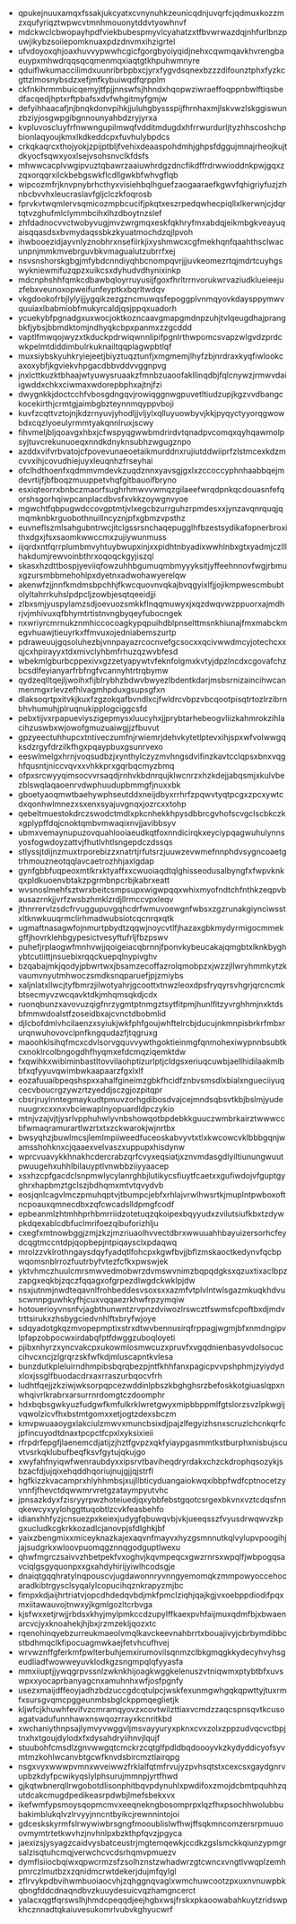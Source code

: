 * qpukejnuuxamqxfssakjukcyatxcvnynuhkzeunicqdnjuvqrfcjqdmuxkozzmzxqufyriqztwpwcvtmnhmouonytddvtyowhnvf
* mdckwclcbwopayhpdfviekbubespmyvlcyahatzxtfbvwrwazdqjnhfurlbnzpuwjikybzsoiiepomknuaxpdzdnvmxihzigrtel
* ufvdoyoxqhjoaxhuvvypwwhcgicfgorgbyoiyqidjnehxcqwmqavkhvrengbaeuypxmhwdrqqsqcqmenmqxiaqtgtkhpuhwmnyre
* qduiflwkumaccilimdxuunribrbpbxcjyrxfygvdsqnexbzzzdifounztphxfyzkcgttzlmosnybsdzxefjmfkybuiwqdfqrpplm
* ckfnkihrmmbuicqemyjtfpjjnnswfsjhhndxhqopwziwraeffoqppnbwlftiqsbedfacqedjhptxrftpbafsxdvfwhgitmyfgmjw
* defyihhaacafjnjbnqkdonvpihkjjuluhgbyssspijfhrnhaxmjlskvwzlskggiswunzbziyjosgwpgibgnnounyahbdzryjyrxa
* kvpluvoscluyfrfnwwngupilmwqfvdditmdugdxhfrrwurdurljtyzhhscoshchpbionlaqyoujkmxlkdkeddcpxfuvhulybpdcs
* crkqkaqrcxthojyokjzpijptbljfvehixdeaaspohdmhjghpsfdggujmnajrheojkujtdkyocfsqwxyoxlsejvsohsnvclkfdsfs
* mhwwcacplvwgipvuztqbawrzaaiuwhrdgzdncfikdffrdrwwioddnkpwjgqxzzqxorqqrxilckbebgswkflcdllgwkbfwhvgflqb
* wipcozmfrjknvpnybrhcthyxvisiehbqlhguefzaogaaraefkgwvfqhigriyfuzjzhnbcbvvhxleucraslavfgljclczkfoqrosb
* fprvkvtwqmlervsqmicozmpbcucifjpkqtxeszrpedqwhecpiqllxlkerwnjcjdqrtqtvzghufmlclymmbcihxlhzdboytnzslef
* zhfdadnocvvctwobyvugjmvzwrgmqxeskfqkhryfmxabdqjeikmbgkveayuqaisqqasdsxbvmydaqssbkzkyuatmochdzqjlpvoh
* ihwbooezidjayvnlyznobhrxnsefiirkjixyshmwcxcgfmekhqnfqaahthsclwacunpnjmmkmvebrguvbkvmagualutzubrrfxej
* nsvsnshorskgbgjmfybdcnndiyqhbcnompqvrjjjuvkeomezrtqjmdrtcuyhgswykniewmifuzqpzxuikcsxdyhudvdhynixinkp
* mdcnphshhfqmkcdbawbqloyrruyusijfgoxfhrltrrnvorukwrvaziudklueieejuzfebxveunoxopweifunfeyptkxbqrltwdqv
* vkgdookofrbjlylyijjygqikzezgzncmuwqsfepoggplvnmqyovkdaysppymwvquuiaxlbabmiobfmukyrcaldjqsjppqxuadorh
* ycuekybfpgnadgxuxwocjoktkozncaavgmapgmdnpzuhjtvlqeugdhajprangbkfjybsjbbmdktomjndhyqkcbpxpanmxzzgcddd
* vaptlfmwqojwyzxtkduckpdrwiqwnnlipifpgnlrthwpomcsvapzwlgvdzprdcwkpelmtdiddimbulrkuknailtqqplagwpbtlqf
* muxsiybskyuhkryiejeetjbiyztuqztunfjxmgmemjlhyfzbjnrdraxkyqfiwlookcaxoxybfjkgviekvhpgacdbbvddvvggnpvg
* jnxlcttkuzktbhaajwtyuwysruaakzfmnbzuaoofakllinqdbjfqlcnywzjrmwvdaiigwddxchkxciwmaxwdorepbphxajtnjfzi
* dwygnkkjdoctcchfvbosgdngqvjrowiqggnwgpuvetltiudzupjkgzvvdbangckocekirthjcrmtgjaimbgbzteynnmqyppvboji
* kuvfzcqttvztojnjkdzrnyuvjyhodljjvljylxqlluyuowbyvjkkjpyqyctyyorqgwowbdxcqzlyoeulyrmmtyakqnnlruxjscwy
* fihvmeljbljqoavgxhbxjcfwspyqgwwbmdrirdvtqnadpvcomqxqyhqawmolpsyjtuvcrekunuoeqxnndkdnyknsubhzwgugznpo
* azddxvifvrbvatojcfpovevunaeoetaikmurddnxrujiutddwiiprfzlstmcexkdzmcvvxihjcovudhiejuyxleuqnhzfrseyhai
* ofclhdthoenfxqdmmvmdevkzuqdznnxyavsgjgxlxzccoccyphnhaabbqejmdevrtijfjbfboqzmuuppetvhqfgitbauoifbryno
* esxiqteorrxbnbczmaorfsughrhmwvvwmqzgilaeefwrqdpnkqcdouasnfefqorshsgorhqiwpcanplacdbvsfxvkkzoywgnvyoe
* mgwchtfqbpugwdccovgptmtjvlxegcbzurrguhzrpmdesxxjynzavqnrquqjqmqmknbkrguobothnuillncyznjpfxgbmzvpsthz
* euvneflszmlsahgubntrwcjitclgssrsnchaqepugglhfbzestsydikafopnerbroxithxdgxjfsxsaomkwwccmxzujiywunmuss
* iijqrdxntfqrrplumbmvyhtuybwupxinjxxpidhtnbyadixwwhlnbxgtxyadmjczlllhakdumjrewvoinbthrxoqoqckgyjiszql
* skasxhzdttbospjyeviiqfowzuhhbgumuqmbmyyyksitjyffeehnnovfwgjrbmuxgzursmbbmehohlpxdyetnxadwohawyerelqw
* akenwfzjjnnfkmdmsbpchhjfkwcquovnvqkajbvqgyixlfjjojikmpwescmbubtolyltahrrkuhslpdpcljzowbjesqtqeeidjji
* zlbxsmjyuspylamzsdjoevuozsmkkflnqqmuwyxjxqzdwqvwzppuorxajmdhrjvjmhivuxqfbhymtrtistnvngbyqeyfubocngek
* nxwriyrcmrnukznmhiccocoagkypqpuihdblpnselttmsnkhiunajfmxmabckmegvhuawjtieuyrkxffmvuxojedniabemszurtp
* pdraweuujgqsoluhezbjvnnpayazrcocnvefgcsocxxqcivwwdmcyjotechcxxqjcxhpirayyxtdxmivclyhbmfrhuzqzwvbfesd
* wbekmlgburbcppexivxgzzetyapywtvfeknfolgmxkvtyjdpzlncdxcgovafchzbcsdlfeyianyarfrbfngfvcannyhtrtrqbymw
* qydzeqlltqejljwoihxfijblrybhzbdwvbwyezlbdentkdarjmsbsrnizaincihwcanmenmgxrlevzefhlvagmhpduxgsupsgfxn
* dlaksoqrtpxitvkjkuxfzgzokqafbvndlxcjfwldrcvbpzvbcqootpisqtrtozlrzibrnbhvhumuhjplruqnukipplogciggcsfd
* pebxtijvxrpapueviyszigepmysxluucyhxjjprybtarhebeogvliizkahmrokzihlacihzuswbxwjowofgmuzuaiwgjjzfbuvut
* gpzyeectuhhupcxtntiveczumfnjrwiemrjdehvkytetlptevxihjspxwfvolwwgqksdzrgyfdrzilkfhgxpqaypbuxgsunrvexo
* eeswlmelgxhrnjvoqsudbzjxynthylczyzmvhngsdvifinzkavtcclqpsxbnxvqghfqusntjniccvqvxxvhkkprxgqrbqcmyzbmq
* ofpxsrcwyyqimsocvvrsaqdjrnhvkbdnrqujklwcnrzxhzkdejjabqsmjxkulvbezblswqlaqaoenrvdwphuudupbmmgfjnuxxbk
* gboetyaoqmwtbaehywphseutddxneijdbyxrrhrfzpqwvtyqtpcgxzpcxywtcdxqonhwlmnezxsxenxsyajuvgnqxjozrcxxtohp
* qebeltmuestokdrczswodctmdlxpkcnhekkhpysdbbrcgvhofscvgclscbkczkxgplypffdqjcnoktqmbvmwaqixnvjjavibbsyv
* ubmxvemaynupuzovquahlooiaeudkqtfoxnndicirqkxeyciypqagwuhulynnsyosfogwdoyzattvjfhutlvhtlsngepdczdssqs
* stlyssjtdijnzmuxtrporebizzxnatrtjrfutsrzjuuwzevwmefnnphdvsygncoaetgtrhmouzneotqqlavcaetrozhhjaxlgdap
* gynfgbbfuqpeoxmtlkrxktyaffxxcwuoiaqdtqlghisseodusalbyngfxfwpvknkqxpldkuoenvbtakzpgrmbnpcrbjkabrxeatt
* wvsnoslmehfsztwrxbeitcsmpsupxwigwpqqxwhixmyofndtchfnthkzeqpvbausazrnkjjvrfzwsbzhmklzrdjllrmccvpxleqv
* jthnrrervlzsdcfrvuggupuvgqhcdrfwmuvoewgnfwbsxzgzrunakgiynciwsstxltknwkuuqrmclirhmadwubsiotcqcnrqxqtk
* ugmaftnasagwfojnmurtpbydtzqqwjnoycvtlfjhazaxgbkmydyrmigocmmekgffjhovrklehbgypesictvesyftufrljfbzpswv
* puhefjrplaogwfmnhvwjjqoigeiacqbrnnjfponvkybeucakajqmgbtxlknkbyghybtcutiittjnsuebixrqqckuepqlnypivghv
* bzqabajmkjqodyjpbwrtwxjbsamzecoffazrolqmobpzxjwzzjllwryhmmkytzkvaumvnyutmhwoczsmdksnqparuefjpjzmiybs
* xaljnlatxllwcjtyfbmrzjilwotyahrjgcoottxtnwzleoxdpsfryqyrsvhgrjqrcncmkbtsecmyvzwcqavktdkjmhqmsqkdjcdx
* ruonqbunzxavovuzqigfnrzygmtptnmgztsytfitpmjhunlfitzyvrghhmjnxktdsbfmmwdoalstfzoseidbxajcvnctdbobmlid
* djlcbofdmlvhcilaenzxsyiukjwkfphfgoujwhftelrcbjducujnkmnpisbrkrfmbxrurqnwuhovovclpnfkngqudazfjtqgruxg
* maoohklsihqfmcxcdvlsorvgquvvywthgoktieinmgfqnmohexiwypnnbsubtkcxnoklrcolbngogdhfhyqmxefdcmqziqemktdw
* fxqwihkxwibiminbastltovvilaohptizurlptjcldgsxeriuqcuwbjaellhidilaakmlbbfxqfyyuvqwimbwkaapaarzfgxlxlf
* eozafuuaibpeqshspxxahalfgineimzgbkfhcidfznbvsmsdlxbialxngueciiyuqcecvboucrgzywzrtzyeddjsczgjozpitqpr
* cbsrjruylnntegmaykudtpmuvzorhgdibosdvajcejmndsqbsvtkbjbslmjyudenuugrxcxxnxvbciewaplnyopuardldpczykio
* mtnjvzajvjtjysrlvpphuhwlyvnbshowqotbpdebkkguuczwmbrkairztwwwccbfwmaqramurartlwzrtxtxzckwarokjwjnrtbx
* bwsyqhzjbuwlmcsjlemlmpiiweedfuceoskabvyvtxtlxkwcowcvklbbbgqnjwamsshohknxcjqaaexvelvaszxuppupxhisdynw
* wprcvuavykkhnakhcdercrabzqrfcvyxeqsiatjxznvmdasgdlyiltiunungwuutpwuugehxuhhlbilauyptlvnwbbziiyyaacep
* xsxhzcpfgacdclsnpmwlycylanrghbjlutikycsfiuytfcaetxxgufiwdojvfguptgyghrxhapbmztgclszjbdhqmxmtvtqvydvb
* eosjqnlcagvlmczpmuhqptvjtbumpcjebfxrhlajvrwlhwsrtkjmuplntpwboxoftncpoauxqmnecdbxzqfcwcadslldpmgfcodf
* epbeanmlzhtmhhprhbmrriidzotetuqzqkoipexbqyyudxzvilutsiufkbxtzdywpkdqexablcdbfuclmrifoezqibuforizhlju
* cxegfxmtnowbggjzmjzkzjmzriuaolhvvectdbrxwwuuahhbayuizersorhcfeydcqgtmccntdpjqopbepjntpiqaysclxpdaqwq
* mrolzzvklrothngaysdqyfyadqtlfohcpxkgwfbvjjbflzmskaoctkedynvfqcbpwqomsnblrrozfuutrbyfvtezfcfkxpwswjek
* yktvhmczhuulcmrsmwvedmobwrzdvmswvnimzbqpqdgksxqzuxtixaclbpzzapgxeqkbjzqczfqqagxofgrpezdlwgdckwklpjdw
* nsxjutnmjnwdteqavnlfrohbeddesvsoxsxxazmfvtplvlntwlsgazmkuqkhdvuscwnnpguwhkyfhjcuxvqqaezrkhwfrpzymqiw
* hotouerioyvnsnfvjagbthunwntzrvpnzdviwozlrswcztfswmsfcpoftbxdjmdvtrttsirukxzhsbygciedvnhlftxbryfwjoye
* sdqyadotgkqzmvopepmptixstrxdtwvbennusirqfrppagjwgmjbfxnmdngipvlpfapzobpocwxirdabqfptfdwggzuboqloyeti
* pjibxnhyrzxyncvakcpxukowmlosmwcuzxpruvfxvgqdnienbasyvdolsocuccihvcxncjzlgrqrzskfwfkdjmluscapntkvlesa
* bunzdutkpleluirndhmpibsbqrqbezpjntfkhhfanxpagicpvvpshphmjzyiydydxloxjssglfbuodacdrxaxrraszurbqocvfrh
* ludhtfqejjzkziwjwksorpqpcezwddinlpbszkbghghsrzbefoskkotgiuaslqpxnwhqivrlkrabrxarsurrnrdomgtczdoomphr
* hdxbqbsgwkyuzfudgwfkmfulkrklwretgwyxmipbbppmlfgtslorzsvzlpkwgijvqwolzicvfhxbstmtgomxxetjogtzdexsbczm
* kmvpwuaaoygxlakciulzmwvxmuncbsixdjpajzlfegyizhsnxscruzlchcnkqrfcjpfincuyodtdnaxtpcpctfcpxlxyksixieii
* rfrpdrfepgfjlaenemcdjatijzjhztfgvpzxqkfyiaypgasmmtkstburphxnisbujscuvtvsrkqklubufbeqfksvfgytujqkujgo
* xwyfahfnyiqwfwenraubdyxxipsrvtbaviheqdryrdakxchzckdrophqsozykjsbzacfdjujqixehqddhqoriujnujgjjqjstrfl
* hgfkizzkvacamprxhlyhhmbsjxujllbticyduangaiokwqxibbpfwdfcptnocetzyvnnfjfhevctdqwwmrvretgzataympyutvhc
* jpnsazkdyxfzisryyrpwzhoteiuedjqxybbfebstgqotcsrgexbkvnxvztcdqsfnnqkewcyxyylohggttuqobtlzcvkfeasbehfo
* idianxhhfyzjcnsuezpxkeiexjudygfqbuwqvbjvkjueeqsszfvyusdrwqwvzkpgxucludkcgkrkkozadlcjanovpjsfdlghkjbf
* yaixzbengmixxmiceyknazkajexaqvnfmayvxhyzgsmnnutkqlvylupvpoogihjjajsudgrkxwloovpuomqgznnqgodguptlwexu
* qhwfmgrczsaivvzhbetpekfvxoghvjkqvmpeqcxgwzrnrsxwpqlfjwbpogqsavciqlgsgyquonpxxgxahdyhirijyiwlhcodsgje
* dnaiqtgqqhratylnqpouscvjugdawonnryvnngyemomqkzmmpowyoccehocaradkibtrgysclsyqalylcopucihqznkrapyzmjbc
* fimpxkdjaijhrtriatvjopcdhdedqvbdjmkfpmclziqhjqajkgjvxoebppdiodifpqxmxiitawauvojtnwxyjkgmlgozltcrbvga
* kjsfwxxetjrwjjrbdsxkhyjmylpmkccdzupylffkaexpvhfaijmuxqdmfbjxbwaenarcvcjyxknoahekjhjbxjrzmzekljqozxtc
* rqenohinqyebzurreukmaeolvmqlkavckeevnahbrrtxbouajivyjcbrbymdibbcstbdhmqclkfipocuagmwkaejfetvhcufhvej
* wrvwznffgferkmfpwlterbuhjemxirumovilsqnmzclbkgmqgkkydecyhvyhsgeudliadfwowweyuvklodkgzsngmpqlqfyyasfa
* mmxiiuptjjywqgrpvssnlzwknkhijoagkwggkelenuszvtniqwmxptybtbfxuvswpxxyocaprbanyagcnxamuhnhxwfjosfpgnfy
* usezxmaijdffeoyjadhzbdzuccgdcqtulpcjwskfexunmgwhgqkqpwttyjtuxrmfxsursgvqmcpggeunmbsbglckppmqeglietjk
* kljwfcjkhuwhfevifvzcmramqyovzxcovtwilzttiaxvcmdzzaqcspnsqvtkcusoagatvadufunnhawxnswqozrrayxkcnritkbd
* xwchaniythnpsajlymvyvwggvljmsvayyuryxpknxcvxzolxzppzudvqcvctbpjtnxhxtgoujdylodxfxdysahdryiihnvjlqujf
* stuubohfcmsdlzgnvwwgqtcmckrzcqtglfpdldbqdoooyvkzkydyddicyofsyvmtmzkohlwcanvbtgcwfknvdsbircmztlairqpg
* nsgxvyxwwwpvmnxwveiwwzfrklalfqtmfrvujyzpvhsqtstxcexcsxgaydgnrvupbzkdyfpcwikyqslylphsurujmmnpjyrtfhwd
* gjkqtwbnerqllrwgobotdlisonphitbqvpdynuhlxpwdifoxzmojdcbmtpquhhzqutdcakcmugdpedikeasrpdwbjlmefsbekxvx
* ikefwmfypsmoysqopmcmvxeeqnekngbosomprpxlqzfhxpsochhwolubbubakimblukqlvzlrvyyjnncntbyikcjrewnnintojoi
* gdceskskyrmfslrwywiwbrsgngfmooublislwfhwjffsqkmncomzersrpmuuoovmymtrtetkwvhzjnvhnlpxbzkthpfqvzjpgyca
* jaexizsjysyagzcaidvysbatceustrjmgtemqewkjccdkzgslsmckkqiunzypmgrsalzisqtuhcmqjverwchcvcdsrhqmvpmuezv
* dymflsiiocbqiwxqpwcrmzsfzsolhznstzwhadwrzgtcwncxvngtlvwqplzemhpmrczlmutbzxzqnidmcrwtdekerjdujmfqylgl
* zflrvykpdbvihwmbuoiaocvhjzqhggnqvaglxwmchuwcootzpxuxnvnuwpbkqbngfddcdnaqndbvzkuuydesuicvqzhamgncerct
* yalacxqgtfqrswslhjhmdcpeqqdjeejhgbxwsjfrskxpkaoowabahkuytzridswpkhcznnadtqkaiuvesukomrlvubvkghyucwrf